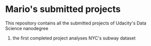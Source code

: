 # Mario's submitted projects
 This repository contains all the submitted projects of Udacity's Data Science nanodegree
 1. the first completed project analyses NYC's subway dataset